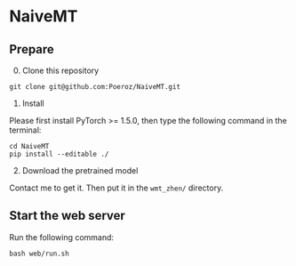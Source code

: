 # NaiveMT

## Prepare

0. Clone this repository

```shell
git clone git@github.com:Poeroz/NaiveMT.git
```

1. Install

Please first install PyTorch >= 1.5.0, then type the following command in the terminal:

```shell
cd NaiveMT
pip install --editable ./
```

2. Download the pretrained model

Contact me to get it. Then put it in the `wmt_zhen/` directory.

## Start the web server

Run the following command:

```shell
bash web/run.sh
```
